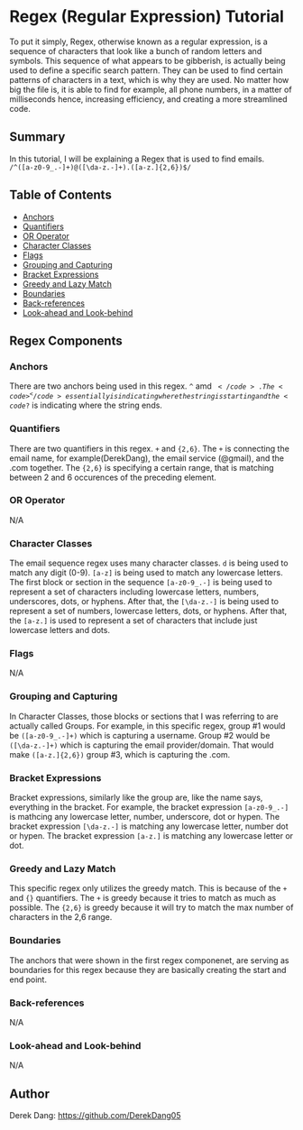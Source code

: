 # Regex (Regular Expression) Tutorial

To put it simply, Regex, otherwise known as a regular expression, is a sequence of characters that look like a bunch of random letters and symbols. This sequence of what appears to be gibberish, is actually being used to define a specific search pattern. They can be used to find certain patterns of characters in a text, which is why they are used. No matter how big the file is, it is able to find for example, all phone numbers, in a matter of milliseconds hence, increasing efficiency, and creating a more streamlined code.

## Summary

In this tutorial, I will be explaining a Regex that is used to find emails. <br>
<code>/^([a-z0-9_\.-]+)@([\da-z\.-]+)\.([a-z\.]{2,6})$/</code>

## Table of Contents

- [Anchors](#anchors)
- [Quantifiers](#quantifiers)
- [OR Operator](#or-operator)
- [Character Classes](#character-classes)
- [Flags](#flags)
- [Grouping and Capturing](#grouping-and-capturing)
- [Bracket Expressions](#bracket-expressions)
- [Greedy and Lazy Match](#greedy-and-lazy-match)
- [Boundaries](#boundaries)
- [Back-references](#back-references)
- [Look-ahead and Look-behind](#look-ahead-and-look-behind)

## Regex Components

### Anchors
There are two anchors being used in this regex. <code>^</code> amd <code>$</code>. The <code>^</code> essentially is indicating where the string is starting and the <code?$</code> is indicating where the string ends.
### Quantifiers
There are two quantifiers in this regex. <code>+</code> and <code>{2,6}</code>. The <code>+</code> is connecting the email name, for example(DerekDang), the email service (@gmail), and the .com together. The <code>{2,6}</code> is specifying a certain range, that is matching between 2 and 6 occurences of the preceding element.
### OR Operator
N/A
### Character Classes
The email sequence regex uses many character classes. <code>d</code> is being used to match any digit (0-9). <code>[a-z]</code> is being used to match any lowercase letters. The first block or section in the sequence <code>[a-z0-9_\.-]</code> is being used to represent a set of characters including lowercase letters, numbers, underscores, dots, or hyphens. After that, the <code>[\da-z\.-]</code> is being used to represent a set of numbers, lowercase letters, dots, or hyphens. After that, the <code>[a-z\.]</code> is used to represent a set of characters that include just lowercase letters and dots.
### Flags
N/A
### Grouping and Capturing
In Character Classes, those blocks or sections that I was referring to are actually called Groups. For example, in this specific regex, group #1 would be <code>([a-z0-9_\.-]+)</code> which is capturing a username. Group #2 would be <code>([\da-z\.-]+)</code> which is capturing the email provider/domain. That would make <code>([a-z\.]{2,6})</code> group #3, which is capturing the .com.
### Bracket Expressions
Bracket expressions, similarly like the group are, like the name says, everything in the bracket. For example, the bracket expression <code>[a-z0-9_\.-]</code> is mathcing any lowercase letter, number, underscore, dot or hypen. The bracket expression <code>[\da-z\.-]</code> is matching any lowercase letter, number dot or hypen. The bracket expression <code>[a-z\.]</code> is matching any lowercase letter or dot.
### Greedy and Lazy Match
This specific regex only utilizes the greedy match. This is because of the <code>+</code> and <code>{}</code> quantifiers. The <code>+</code> is greedy because it tries to match as much as possible. The <code>{2,6}</code> is greedy because it will try to match the max number of characters in the 2,6 range.
### Boundaries
The anchors that were shown in the first regex componenet, are serving as boundaries for this regex because they are basically creating the start and end point.
### Back-references
N/A
### Look-ahead and Look-behind
N/A
## Author
Derek Dang: 
https://github.com/DerekDang05
